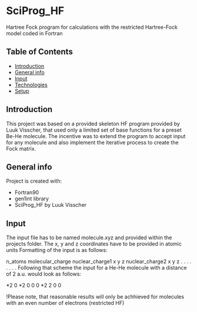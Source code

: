 # SciProg_HF
Hartree Fock program for calculations with the restricted Hartree-Fock model coded in Fortran
## Table of Contents
* [Introduction](#introduction)
* [General info](#general-info)
* [Input](#input)
* [Technologies](#technologies)
* [Setup](#setup)

## Introduction
This project was based on a provided skeleton HF program provided by Luuk Visscher, that used only a limited set of base functions for a preset Be-He molecule. The incentive was to extend the program to accept input for any molecule and also implement the iterative process to create the Fock matrix. 

## General info
Project is created with:
* Fortran90
* gen1int library
* SciProg_HF by Luuk Visscher

## Input
The input file has to be named molecule.xyz and provided within the projects folder. 
The x, y and z coordinates have to be provided in atomic units
Formatting of the input is as follows:

n_atoms        molecular_charge
nuclear_charge1      x             y            z
nuclear_charge2      x             y            z
      .              .             .            .
      .              .             .            .
Following that scheme the input for a He-He molecule with a distance of 2 a.u. would look as follows:

*2 0
*2 0 0 0
*2 2 0 0

!Please note, that reasonable results will only be achhieved for molecules with an even number of electrons (restricted HF)



